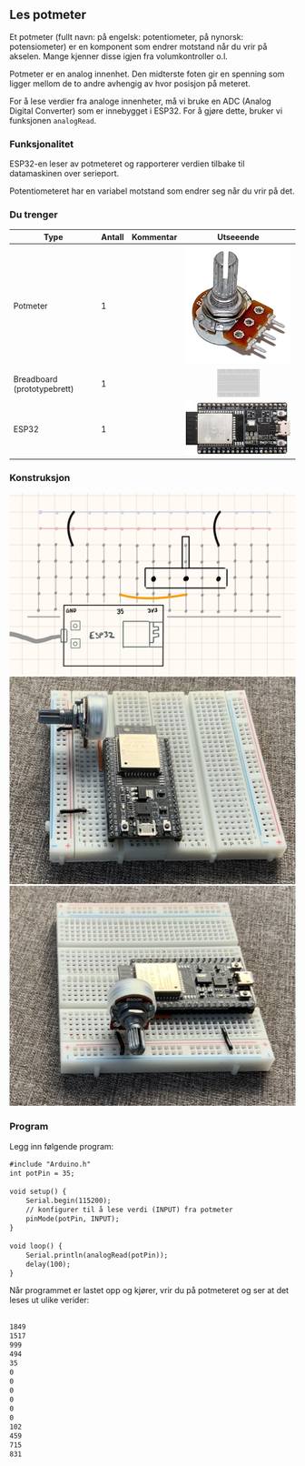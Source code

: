 
## Les potmeter

Et potmeter (fullt navn: på engelsk: potentiometer, på nynorsk: potensiometer) er en komponent som endrer motstand når du vrir på akselen. Mange kjenner disse igjen fra volumkontroller o.l.

Potmeter er en analog innenhet. Den midterste foten gir en spenning som ligger mellom de to andre avhengig av hvor posisjon på meteret.

For å lese verdier fra analoge innenheter, må vi bruke en ADC (Analog Digital Converter) som er innebygget i ESP32. For å gjøre dette, bruker vi funksjonen ```analogRead```.

### Funksjonalitet

ESP32-en leser av potmeteret og rapporterer verdien tilbake til datamaskinen over serieport.

Potentiometeret har en variabel motstand som endrer seg når du vrir på det.

### Du trenger

| Type          | Antall           | Kommentar  |  Utseeende |
| ------------- | :------------- |:-----| :----: |
| Potmeter	| 1 | | ![LED](../../img/potmeter.png)
| Breadboard (prototypebrett)	| 1 | | ![](../../img/bb.png)
| ESP32 | 1 | | ![](../../img/esp32-devkit.jpeg)


### Konstruksjon

![](LesPotmeter_bb.png)
![](LesPotmeter_bilde_1.jpg)
![](LesPotmeter_bilde_2.jpg)

### Program

Legg inn følgende program:

```
#include "Arduino.h"
int potPin = 35;

void setup() {
    Serial.begin(115200);
    // konfigurer til å lese verdi (INPUT) fra potmeter
    pinMode(potPin, INPUT);
}

void loop() {
    Serial.println(analogRead(potPin));
    delay(100);    
}
```

Når programmet er lastet opp og kjører, vrir du på potmeteret og ser at det leses ut ulike verider:


```

1849
1517
999
494
35
0
0
0
0
0
0
102
459
715
831

```




